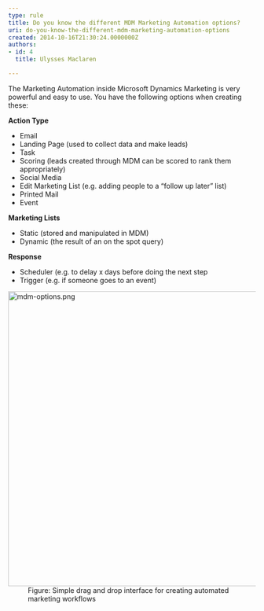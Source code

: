 ```yaml
---
type: rule
title: Do you know the different MDM Marketing Automation options?
uri: do-you-know-the-different-mdm-marketing-automation-options
created: 2014-10-16T21:30:24.0000000Z
authors:
- id: 4
  title: Ulysses Maclaren

---
```




<span class='intro'> The Marketing Automation inside Microsoft Dynamics Marketing is very powerful and easy to use. You have the following options when creating these&#58; </span>

<p class="p1"> 
   <b>Action Type</b></p><ul class="ul1"><li class="li2">Email</li><li class="li2">Landing Page (used to collect data and make leads)</li><li class="li2">Task</li><li class="li2">Scoring (leads created through MDM can be scored to rank them appropriately)</li><li class="li2">Social Media</li><li class="li2">Edit Marketing List (e.g. adding people to a “follow up later” list)</li><li class="li2">Printed Mail</li><li class="li2">Event</li></ul><p class="p1"> 
   <b>Marketing Lists</b></p><ul class="ul1"><li class="li2">Static (stored and manipulated in MDM)</li><li class="li2">Dynamic (the result of an on the spot query)</li></ul><p class="p1"> 
   <b>Response</b></p><ul class="ul1"><li class="li2">​Scheduler (e.g. to delay x days before doing the next step</li><li class="li2">Trigger (e.g. if someone goes to an event)</li></ul><dl class="image"><dt>
      <img src="/PublishingImages/mdm-options.png" alt="mdm-options.png" style="width&#58;600px;" />
   </dt><dd>Figure&#58; Simple drag and drop interface for creating automated marketing workflows</dd></dl>


